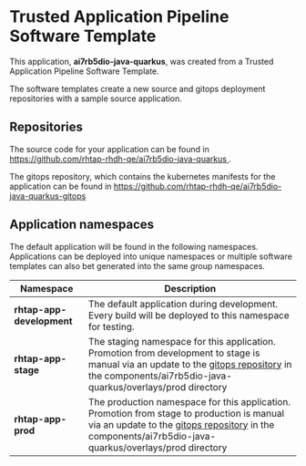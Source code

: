 # Trusted Application Pipeline Software Template

This application, **ai7rb5dio-java-quarkus**, was created from a Trusted Application Pipeline Software Template.

The software templates create a new source and gitops deployment repositories with a sample source application. 

## Repositories

The source code for your application can be found in [https://github.com/rhtap-rhdh-qe/ai7rb5dio-java-quarkus ](https://github.com/rhtap-rhdh-qe/ai7rb5dio-java-quarkus ).
 
The gitops repository, which contains the kubernetes manifests for the application can be found in 
[https://github.com/rhtap-rhdh-qe/ai7rb5dio-java-quarkus-gitops ](https://github.com/rhtap-rhdh-qe/ai7rb5dio-java-quarkus-gitops ) 

## Application namespaces 

The default application will be found in the following namespaces. Applications can be deployed into unique namespaces or multiple software templates can also bet generated into the same group namespaces.  

|  Namespace   |  Description   |  
| -------- | -------- |   
| **rhtap-app-development** | The default application during development. Every build will be deployed to this namespace for testing. | 
| **rhtap-app-stage** | The staging namespace for this application. Promotion from development to stage is manual via an update to the [gitops repository](https://github.com/rhtap-rhdh-qe/ai7rb5dio-java-quarkus-gitops ) in the components/ai7rb5dio-java-quarkus/overlays/prod directory |  
| **rhtap-app-prod** | The production namespace for this application. Promotion from stage to production is manual via an update to the [gitops repository](https://github.com/rhtap-rhdh-qe/ai7rb5dio-java-quarkus-gitops ) in the components/ai7rb5dio-java-quarkus/overlays/prod directory | 
